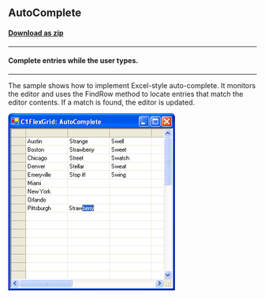 ## AutoComplete
#### [Download as zip](https://grapecity.github.io/DownGit/#/home?url=https://github.com/GrapeCity/ComponentOne-WinForms-Samples/tree/master/NetFramework\FlexGrid\CS\AutoComplete)
____
#### Complete entries while the user types.
____
The sample shows how to implement Excel-style auto-complete.
It monitors the editor and uses the FindRow method to locate entries that match the editor contents.
If a match is found, the editor is updated.

![screenshot](screenshot.png)
